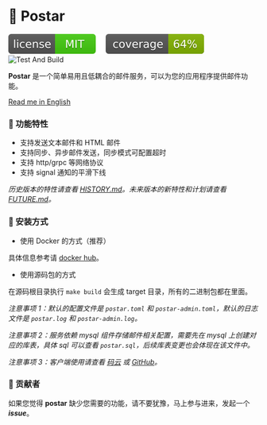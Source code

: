 # 📧 Postar

[![license](_icons/license.svg)](https://opensource.org/licenses/MIT)
[![coverage](_icons/coverage.svg)](_icons/coverage.svg)
![Test And Build](https://github.com/infra-io/postar/actions/workflows/check.yml/badge.svg)

**Postar** 是一个简单易用且低耦合的邮件服务，可以为您的应用程序提供邮件功能。

[Read me in English](./README.en.md)

### 🥇 功能特性

* 支持发送文本邮件和 HTML 邮件
* 支持同步、异步邮件发送，同步模式可配置超时
* 支持 http/grpc 等网络协议
* 支持 signal 通知的平滑下线

_历史版本的特性请查看 [HISTORY.md](./HISTORY.md)。未来版本的新特性和计划请查看 [FUTURE.md](./FUTURE.md)。_

### 🚀 安装方式

* 使用 Docker 的方式（推荐）

具体信息参考请 [docker hub](https://hub.docker.com/r/fishgoddess/postar)。

* 使用源码包的方式

在源码根目录执行 `make build` 会生成 target 目录，所有的二进制包都在里面。

_注意事项 1：默认的配置文件是 `postar.toml` 和 `postar-admin.toml`，默认的日志文件是 `postar.log` 和 `postar-admin.log`。_

_注意事项 2：服务依赖 mysql 组件存储邮件相关配置，需要先在 mysql 上创建对应的库表，具体 sql 可以查看 `postar.sql`，后续库表变更也会体现在该文件中。_

_注意事项 3：客户端使用请查看 [码云](https://gitee.com/infra-io/postar-client) 或 [GitHub](https://github.com/infra-io/postar-client)。_

### 👥 贡献者

如果您觉得 **postar** 缺少您需要的功能，请不要犹豫，马上参与进来，发起一个 _**issue**_。
